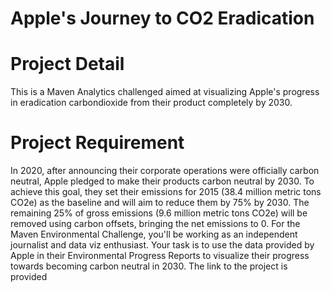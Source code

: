 # Apple's Journey to CO2 Eradication

# Project Detail
This is a Maven Analytics challenged aimed at visualizing Apple's progress in eradication carbondioxide from their product completely by 2030. 
# Project Requirement
In 2020, after announcing their corporate operations were officially carbon neutral, Apple pledged to make their products carbon neutral by 2030. To achieve this goal, they set their emissions for 2015 (38.4 million metric tons CO2e) as the baseline and will aim to reduce them by 75% by 2030. The remaining 25% of gross emissions (9.6 million metric tons CO2e) will be removed using carbon offsets, bringing the net emissions to 0.
For the Maven Environmental Challenge, you'll be working as an independent journalist and data viz enthusiast. Your task is to use the data provided by Apple in their Environmental Progress Reports to visualize their progress towards becoming carbon neutral in 2030.
The link to the project is provided 


